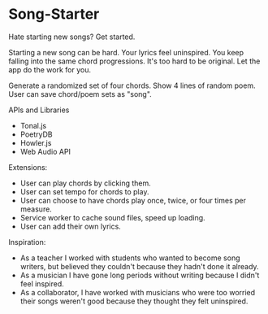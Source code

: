 # Song-Starter

Hate starting new songs? Get started.

Starting a new song can be hard. Your lyrics feel uninspired. You keep falling into the same chord progressions. It's too hard to be original. Let the app do the work for you.

Generate a randomized set of four chords.
Show 4 lines of random poem.
User can save chord/poem sets as "song".


APIs and Libraries
- Tonal.js
- PoetryDB
- Howler.js
- Web Audio API

Extensions:
- User can play chords by clicking them.
- User can set tempo for chords to play.
- User can choose to have chords play once, twice, or four times per measure.
- Service worker to cache sound files, speed up loading.
- User can add their own lyrics.

Inspiration:
- As a teacher I worked with students who wanted to become song writers, but believed they couldn't because they hadn't done it already.
- As a musician I have gone long periods without writing because I didn't feel inspired.
- As a collaborator, I have worked with musicians who were too worried their songs weren't good because they thought they felt uninspired.